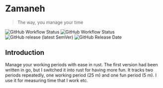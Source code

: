 # Zamaneh

> The way, you manage your time

![GitHub Workflow Status](https://img.shields.io/github/actions/workflow/status/1995parham/zamaneh/rust.yaml?label=test&logo=github&style=flat-square&branch=main)
![GitHub Workflow Status](https://img.shields.io/github/actions/workflow/status/1995parham/zamaneh/release.yaml?label=v1.0.0&logo=github&style=flat-square&branch=v1.0.0)
![GitHub release (latest SemVer)](https://img.shields.io/github/v/release/1995parham/zamaneh?logo=github&style=flat-square)
![GitHub Release Date](https://img.shields.io/github/release-date/1995parham/zamaneh?logo=github&style=flat-square)

## Introduction

Manage your working periods with ease in rust. The first version had been written in go,
but I switched it into rust for having more fun.
It tracks two periods repeatedly, one working period (25 m) and one fun period (5 m).
I use it for measuring time that I work etc.
